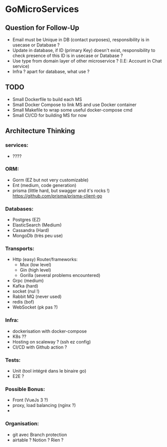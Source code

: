# GoMicroServices

## Question for Follow-Up
 - Email must be Unique in DB (contact purposes), responsibility is in usecase or Database ?
 - Update in database, if ID (primary Key) doesn't exist, responsibility to check presence of this ID is in usecase or Database ?
 - Use type from domain layer of other microservice ? (I.E: Account in Chat service)
 - Infra ? apart for database, what use ?

## TODO
 - Small Dockerfile to build each MS
 - Small Docker Compose to link MS and use Docker container
 - Small Makefile to wrap some useful docker-compose cmd
 - Small CI/CD for building MS for now


## Architecture Thinking

### services:
- ????

### ORM:
- Gorm (EZ but not very customizable)
- Ent (medium, code generation)
- prisma (little hard, but swagger and it's rocks !) https://github.com/prisma/prisma-client-go

### Databases:
- Postgres (EZ)
- ElasticSearch (Medium)
- Cassandra (Hard)
- MongoDb (très peu use)

### Transports:
- Http (easy)
  Router/frameworks:
    - Mux (low level)
    - Gin (high level)
    - Gorilla (several problems encountered)
- Grpc (medium)
- Kafka (hard)
- socket (nul !)
- Rabbit MQ (never used)
- redis (bof)
- WebSocket (pk pas ?)

### Infra:
- dockerisation with docker-compose
- K8s ??
- Hosting on scaleway ? (ssh ez config)
- CI/CD with Github action ?

### Tests:
- Unit (tool intégré dans le binaire go)
- E2E ?

### Possible Bonus:
- Front (VueJs 3 ?)
- proxy, load balancing (nginx ?)
-

### Organisation:
- git avec Branch protection
- airtable ? Notion ? Rien ?
